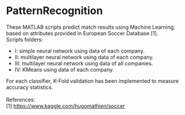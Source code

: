 # PatternRecognition
These MATLAB scripts predict match results using Machine Learning, based on attributes provided in European Soccer Database [1].
<br>
Scripts folders:
- I: simple neural network using data of each company.
- II: multilayer neural network using data of each company.
- III: multilayer neural network using data of all companies.
- IV: KMeans using data of each company.

For each classifier, K-Fold validation has been implemented to measure accuracy statistics.
<br>
<br>
References:
<br>
[1] https://www.kaggle.com/hugomathien/soccer
